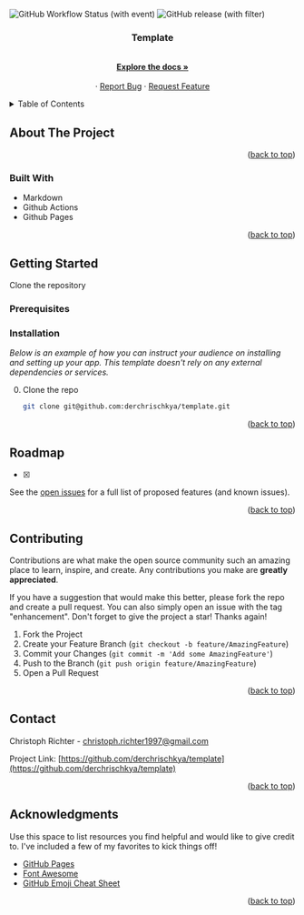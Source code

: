 <a name="readme-top"></a>

![GitHub Workflow Status (with event)](https://img.shields.io/github/actions/workflow/status/derchrischkya/template/release.yaml)
![GitHub release (with filter)](https://img.shields.io/github/v/release/derchrischkya/template)
<br />
<div align="center">
  <h3 align="center">Template</h3>

  <p align="center">
    <br />
    <a href="https://github.com/derchrischkya/template"><strong>Explore the docs »</strong></a>
    <br />
    <br />
    ·
    <a href="https://github.com/derchrischkya/template/issues">Report Bug</a>
    ·
    <a href="https://github.com/derchrischkya/template/issues">Request Feature</a>
  </p>
</div>



<!-- TABLE OF CONTENTS -->
<details>
  <summary>Table of Contents</summary>
  <ol>
    <li>
      <a href="#about-the-project">About The Project</a>
      <ul>
        <li><a href="#built-with">Built With</a></li>
      </ul>
    </li>
    <li>
      <a href="#getting-started">Getting Started</a>
      <ul>
        <li><a href="#prerequisites">Prerequisites</a></li>
        <li><a href="#installation">Installation</a></li>
      </ul>
    </li>
    <li><a href="#usage">Usage</a></li>
    <li><a href="#roadmap">Roadmap</a></li>
    <li><a href="#contributing">Contributing</a></li>
    <li><a href="#contact">Contact</a></li>
    <li><a href="#acknowledgments">Acknowledgments</a></li>
  </ol>
</details>



<!-- ABOUT THE PROJECT -->
## About The Project



<p align="right">(<a href="#readme-top">back to top</a>)</p>


### Built With
- Markdown
- Github Actions
- Github Pages

<p align="right">(<a href="#readme-top">back to top</a>)</p>



<!-- GETTING STARTED -->
## Getting Started

Clone the repository

### Prerequisites


### Installation

_Below is an example of how you can instruct your audience on installing and setting up your app. This template doesn't rely on any external dependencies or services._

0. Clone the repo
   ```sh
   git clone git@github.com:derchrischkya/template.git
   ```


<p align="right">(<a href="#readme-top">back to top</a>)</p>



<!-- ROADMAP -->
## Roadmap

- [x] 

See the [open issues](https://github.com/derchrischkya/template/issues) for a full list of proposed features (and known issues).

<p align="right">(<a href="#readme-top">back to top</a>)</p>


<!-- CONTRIBUTING -->
## Contributing

Contributions are what make the open source community such an amazing place to learn, inspire, and create. Any contributions you make are **greatly appreciated**.

If you have a suggestion that would make this better, please fork the repo and create a pull request. You can also simply open an issue with the tag "enhancement".
Don't forget to give the project a star! Thanks again!

1. Fork the Project
2. Create your Feature Branch (`git checkout -b feature/AmazingFeature`)
3. Commit your Changes (`git commit -m 'Add some AmazingFeature'`)
4. Push to the Branch (`git push origin feature/AmazingFeature`)
5. Open a Pull Request

<p align="right">(<a href="#readme-top">back to top</a>)</p>


<!-- CONTACT -->
## Contact

Christoph Richter  - christoph.richter1997@gmail.com

Project Link: [https://github.com/derchrischkya/template](https://github.com/derchrischkya/template)

<p align="right">(<a href="#readme-top">back to top</a>)</p>



<!-- ACKNOWLEDGMENTS -->
## Acknowledgments

Use this space to list resources you find helpful and would like to give credit to. I've included a few of my favorites to kick things off!

* [GitHub Pages](https://pages.github.com)
* [Font Awesome](https://fontawesome.com)
* [GitHub Emoji Cheat Sheet](https://www.webpagefx.com/tools/emoji-cheat-sheet)

<p align="right">(<a href="#readme-top">back to top</a>)</p>

